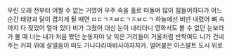 우린 오래 전부터 어쩔 수 없는 거였어
우주 속을 홀로 떠돌며 많이 힘들어하다가
어느 순간 태양과 달이 겹치게 될 때면
ㅁㄷㄱㅈㅂㄷㄱㅈㅂㄷㄱ
하늘에선 비만 내렸어 뼈 속까지 다 젖었어
얼마 있다 비가 그쳤어 대신 눈이 내리더니
영화서도 볼 수 없던 눈보라가 불 때
너는 내가 처음 봤던 눈동자야
낮 익은 거리들이 거울처럼 반짝여도
니가 건네주는 커피 위에 살얼음이 떠도
가나다라마바사아자차카.
얼어붙은 아스팔트 도시 위로
